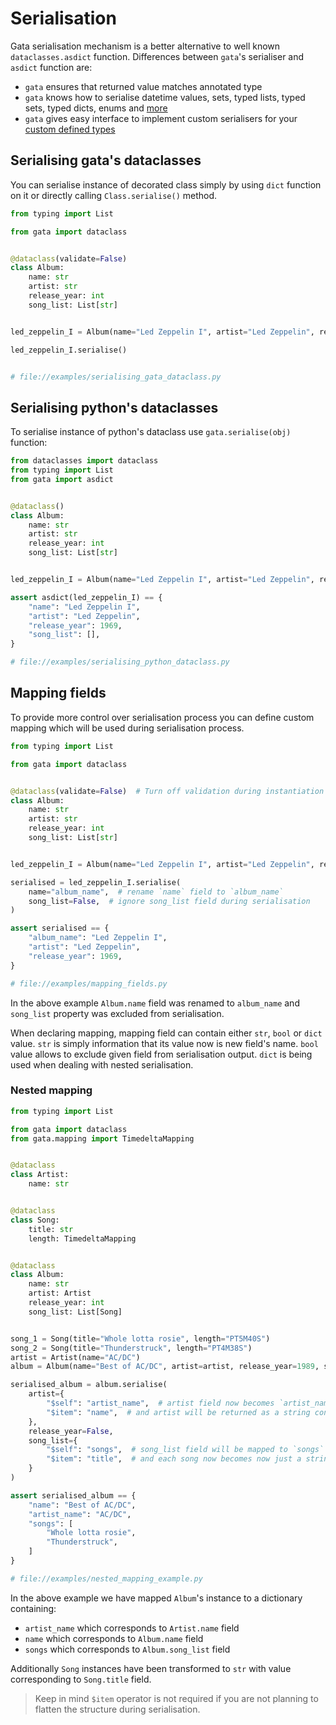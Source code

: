 # Serialisation

Gata serialisation mechanism is a better alternative to well known `dataclasses.asdict` function.
Differences between `gata`'s serialiser and `asdict` function are:
 - `gata` ensures that returned value matches annotated type
 - `gata` knows how to serialise datetime values, sets, typed lists, typed sets, typed dicts, enums and [more](3_field_types.md)
 - `gata` gives easy interface to implement custom serialisers for your [custom defined types](3_field_types.md#defining-custom-types)


## Serialising gata's dataclasses

You can serialise instance of decorated class simply by using `dict` function on it or directly calling `Class.serialise()` method.

```python
from typing import List

from gata import dataclass


@dataclass(validate=False)
class Album:
    name: str
    artist: str
    release_year: int
    song_list: List[str]


led_zeppelin_I = Album(name="Led Zeppelin I", artist="Led Zeppelin", release_year=1969)

led_zeppelin_I.serialise()


# file://examples/serialising_gata_dataclass.py
```

## Serialising python's dataclasses

To serialise instance of python's dataclass use `gata.serialise(obj)` function:

```python
from dataclasses import dataclass
from typing import List
from gata import asdict


@dataclass()
class Album:
    name: str
    artist: str
    release_year: int
    song_list: List[str]


led_zeppelin_I = Album(name="Led Zeppelin I", artist="Led Zeppelin", release_year=1969, song_list=None)

assert asdict(led_zeppelin_I) == {
    "name": "Led Zeppelin I",
    "artist": "Led Zeppelin",
    "release_year": 1969,
    "song_list": [],
}

# file://examples/serialising_python_dataclass.py
```

## Mapping fields

To provide more control over serialisation process you can define custom mapping which will be used during
serialisation process.

```python
from typing import List

from gata import dataclass


@dataclass(validate=False)  # Turn off validation during instantiation
class Album:
    name: str
    artist: str
    release_year: int
    song_list: List[str]


led_zeppelin_I = Album(name="Led Zeppelin I", artist="Led Zeppelin", release_year=1969)

serialised = led_zeppelin_I.serialise(
    name="album_name",  # rename `name` field to `album_name`
    song_list=False,  # ignore song_list field during serialisation
)

assert serialised == {
    "album_name": "Led Zeppelin I",
    "artist": "Led Zeppelin",
    "release_year": 1969,
}

# file://examples/mapping_fields.py
```

In the above example `Album.name` field was renamed to `album_name` and `song_list` property was excluded from serialisation.

When declaring mapping, mapping field can contain either `str`, `bool` or `dict` value. 
`str` is simply information that its value now is new field's name. `bool` value allows to exclude given field from
serialisation output. `dict` is being used when dealing with nested serialisation.

### Nested mapping

```python
from typing import List

from gata import dataclass
from gata.mapping import TimedeltaMapping


@dataclass
class Artist:
    name: str


@dataclass
class Song:
    title: str
    length: TimedeltaMapping


@dataclass
class Album:
    name: str
    artist: Artist
    release_year: int
    song_list: List[Song]


song_1 = Song(title="Whole lotta rosie", length="PT5M40S")
song_2 = Song(title="Thunderstruck", length="PT4M38S")
artist = Artist(name="AC/DC")
album = Album(name="Best of AC/DC", artist=artist, release_year=1989, song_list=[song_1, song_2])

serialised_album = album.serialise(
    artist={
        "$self": "artist_name",  # artist field now becomes `artist_name`
        "$item": "name",  # and artist will be returned as a string containing Artist.name's value
    },
    release_year=False,
    song_list={
        "$self": "songs",  # song_list field will be mapped to `songs`
        "$item": "title",  # and each song now becomes now just a string with its `title`
    }
)

assert serialised_album == {
    "name": "Best of AC/DC",
    "artist_name": "AC/DC",
    "songs": [
        "Whole lotta rosie",
        "Thunderstruck",
    ]
}

# file://examples/nested_mapping_example.py
```

In the above example we have mapped `Album`'s instance to a dictionary containing:
- `artist_name` which corresponds to `Artist.name` field
- `name` which corresponds to `Album.name` field
- `songs` which corresponds to `Album.song_list` field

Additionally `Song` instances have been transformed to `str` with value corresponding to `Song.title` field. 

> Keep in mind `$item` operator is not required if you are not planning to flatten the structure during serialisation.
